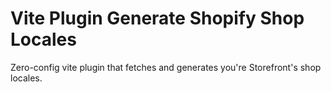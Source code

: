 # Vite Plugin Generate Shopify Shop Locales

Zero-config vite plugin that fetches and generates you're Storefront's shop locales.
